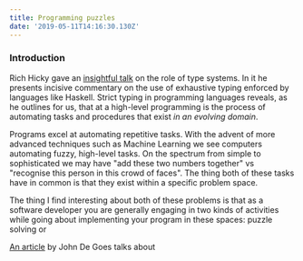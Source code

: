 ```yaml
---
title: Programming puzzles
date: '2019-05-11T14:16:30.130Z'
---
```


### Introduction

Rich Hicky gave an [insightful talk](https://www.youtube.com/watch?v=YR5WdGrpoug) on the role of type systems. In it he
presents incisive commentary on the use of exhaustive typing enforced by
languages like Haskell. Strict typing in programming languages reveals, as he
outlines for us, that at a high-level programming is the process of
automating tasks and procedures that exist _in an evolving domain_.

Programs excel at automating repetitive tasks. With the advent of
more advanced techniques such as Machine Learning we see computers automating
fuzzy, high-level tasks. On the spectrum from simple to sophisticated we may have
"add these two numbers together" vs "recognise this person in this crowd of faces". The thing both
of these tasks have in common is that they exist within a specific problem space.

The thing I find interesting about both of these problems is that as a software developer
you are generally engaging in two kinds of activities while going about implementing your
program in these spaces: puzzle solving or

[An article](http://degoes.net/articles/fp-is-not-the-answer) by John De Goes talks about